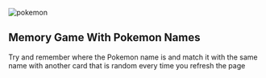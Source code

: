 ![pokemon](https://user-images.githubusercontent.com/39502339/42341234-5c88524e-8060-11e8-9c12-f36793448ef5.PNG)

## Memory Game With Pokemon Names

Try and remember where the Pokemon name is and match it with the same name
with another card that is random every time you refresh the page

